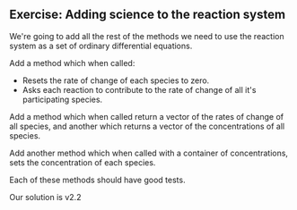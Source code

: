 Exercise: Adding science to the reaction system
-----------------------------------------------

We're going to add all the rest of the methods we need to use the reaction system as a set of ordinary differential equations.

Add a method which when called:

* Resets the rate of change of each species to zero.
* Asks each reaction to contribute to the rate of change of all it's participating species.

Add a method which when called return a vector of the rates of change of all species, and another which returns a vector of the concentrations of all species.

Add another method which when called with a container of concentrations, sets the concentration of each species.

Each of these methods should have good tests.

Our solution is v2.2
